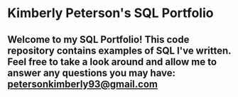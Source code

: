 # Kimberly Peterson's SQL Portfolio

## Welcome to my SQL Portfolio! This code repository contains examples of SQL I've written. Feel free to take a look around and allow me to answer any questions you may have: petersonkimberly93@gmail.com

